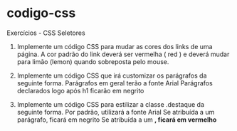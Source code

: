 # codigo-css
Exercícios - CSS Seletores
 

1. Implemente um código CSS para mudar as cores dos links de uma página. A cor padrão do link deverá ser vermelha ( red ) e deverá mudar para limão (lemon) quando sobreposta pelo mouse.

2. Implemente um código CSS que irá customizar os parágrafos da seguinte forma.
Parágrafos em geral terão a fonte Arial
Parágrafos declarados logo após h1 ficarão em negrito

3. Implemente um código CSS para estilizar a classe .destaque da seguinte forma.
Por padrão, utilizará a fonte Arial
Se atribuída a um parágrafo, ficará em negrito
Se atribuída a um <strong> , ficará em vermelho

